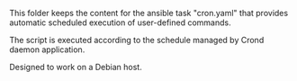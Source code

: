 This folder keeps the content for the ansible task "cron.yaml" that provides automatic scheduled execution of user-defined commands.

The script is executed according to the schedule managed by Crond daemon application.

Designed to work on a Debian host.
